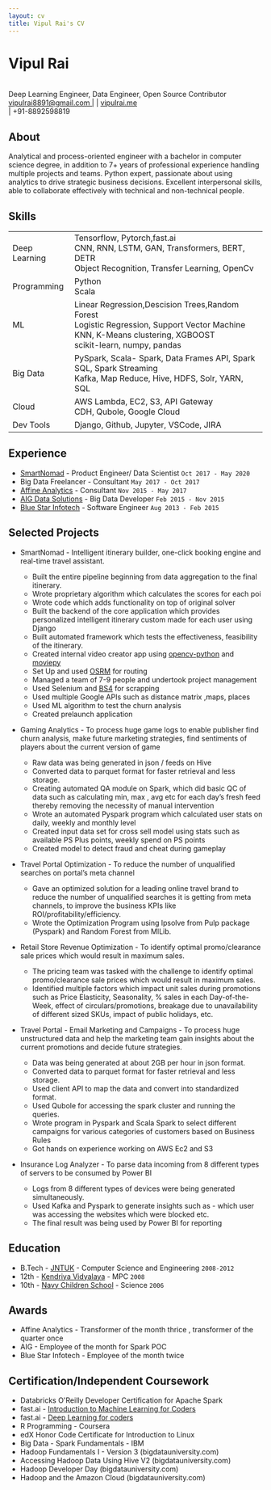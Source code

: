 ```yaml
---
layout: cv
title: Vipul Rai's CV
---
```


# Vipul Rai
<br>
Deep Learning Engineer, Data Engineer, Open Source Contributor

<div id="webaddress"><a href="vipulrai8891@gmail.com">vipulrai8891@gmail.com |</a>
| <a href="https://vipulrai.me/">vipulrai.me</a></div> | +91-8892598819

## About

Analytical and process-oriented engineer with a bachelor in computer science degree, in addition to 7+ years of professional experience handling multiple projects and teams. Python expert, passionate about using analytics to drive strategic business decisions. Excellent interpersonal skills, able to collaborate effectively with technical and non-technical people.

## Skills

|   |   |
|---|---|
|  Deep Learning |Tensorflow, Pytorch,fast.ai<br> CNN, RNN, LSTM, GAN, Transformers, BERT, DETR<br> Object Recognition, Transfer Learning, OpenCv |
|  Programming  | Python<br>Scala  |
|  ML |   Linear Regression,Descision Trees,Random Forest<br> Logistic Regression, Support Vector Machine<br> KNN, K-Means clustering, XGBOOST <br> scikit-learn, numpy, pandas  |
|  Big Data |    PySpark, Scala- Spark, Data Frames API, Spark SQL, Spark Streaming <br>Kafka, Map Reduce, Hive, HDFS, Solr, YARN, SQL |
|  Cloud |   AWS Lambda, EC2, S3, API Gateway <br> CDH, Qubole, Google Cloud |
|  Dev Tools | Django, Github, Jupyter, VSCode, JIRA  |


## Experience

- [SmartNomad](https://smartnomad.com/) - Product Engineer/ Data Scientist `Oct 2017 - May 2020`
- Big Data Freelancer - Consultant  `May 2017 - Oct 2017`
- [Affine Analytics](https://www.affineanalytics.com/) - Consultant `Nov 2015 - May 2017`
- [AIG Data Solutions](https://www.aig.com/) - Big Data Developer `Feb 2015 - Nov 2015`
- [Blue Star Infotech](https://www.infogain.com/) - Software Engineer `Aug 2013 - Feb 2015`

## Selected Projects

- SmartNomad - Intelligent itinerary builder, one-click booking engine and real-time travel assistant.
  - Built the entire pipeline beginning from data aggregation to the final itinerary.
  - Wrote proprietary algorithm which calculates the scores for each poi
  - Wrote code which adds functionality on top of original solver
  - Built the backend of the core application which provides personalized intelligent itinerary custom made for each user using Django
  - Built automated framework which tests the effectiveness, feasibility of the itinerary.
  - Created internal video creator app using [opencv-python](https://pypi.org/project/opencv-python/) and [moviepy](https://pypi.org/project/moviepy/)
  - Set Up and used [OSRM](http://project-osrm.org/) for routing
  - Managed a team of 7-9 people and undertook project management
  - Used Selenium and [BS4](https://pypi.org/project/beautifulsoup4/) for scrapping
  - Used multiple Google APIs such as distance matrix ,maps, places
  - Used ML algorithm to test the churn analysis
  - Created prelaunch application

- Gaming Analytics - To process huge game logs to enable publisher find churn analysis, make future
marketing strategies, find sentiments of players about the current version of game
  - Raw data was being generated in json / feeds on Hive
  - Converted data to parquet format for faster retrieval and less storage.
  - Creating automated QA module on Spark, which did basic QC of data such as calculating min, max , avg etc for each day’s fresh feed thereby removing the necessity of manual intervention
  - Wrote an automated Pyspark program which calculated user stats on daily, weekly and monthly level
  - Created input data set for cross sell model using stats such as available PS Plus points, weekly spend on PS points
  - Created model to detect fraud and cheat during gameplay

- Travel Portal Optimization - To reduce the number of unqualified searches on portal’s meta channel
  - Gave an optimized solution for a leading online travel brand to reduce the number of unqualified searches it is getting from meta channels, to improve the business KPIs like ROI/profitability/efficiency.
  - Wrote the Optimization Program using lpsolve from Pulp package (Pyspark) and Random Forest from MlLib.

- Retail Store Revenue Optimization - To identify optimal promo/clearance sale prices which would result in maximum
sales.
  - The pricing team was tasked with the challenge to identify optimal promo/clearance sale prices which would result in maximum sales.
  - Identified multiple factors which impact unit sales during promotions such as Price Elasticity, Seasonality, % sales in each Day-of-the-Week, effect of circulars/promotions, breakage due to unavailability of different sized SKUs, impact of public holidays, etc.

- Travel Portal - Email Marketing and Campaigns - To process huge unstructured data and help the marketing team gain insights about the current promotions and decide future strategies.
  - Data was being generated at about 2GB per hour in json format.
  - Converted data to parquet format for faster retrieval and less storage.
  - Used client API to map the data and convert into standardized format.
  - Used Qubole for accessing the spark cluster and running the queries.
  - Wrote program in Pyspark and Scala Spark to select different campaigns for various categories of customers based on Business Rules
  - Got hands on experience working on AWS Ec2 and S3

- Insurance Log Analyzer - To parse data incoming from 8 different types of servers to be consumed by Power BI
  - Logs from 8 different types of devices were being generated
simultaneously.
  - Used Kafka and Pyspark to generate insights such as - which user was accessing the websites which were blocked etc.
  - The final result was being used by Power BI for reporting

## Education

- B.Tech - [JNTUK](https://www.jntuk.edu.in/) - Computer Science and Engineering `2008-2012`<br>
- 12th - [Kendriya Vidyalaya](http://kv2svnagar.ap.nic.in/contact.html) - MPC `2008`<br>
- 10th - [Navy Children School](http://www.ncsvizag.edu.in/104-wing/104-Default.aspx) - Science `2006`

## Awards

- Affine Analytics - Transformer of the month thrice , transformer of the quarter once
- AIG - Employee of the month for Spark POC
- Blue Star Infotech - Employee of the month twice

## Certification/Independent Coursework

- Databricks O'Reilly Developer Certification for Apache Spark<br>
- fast.ai - [Introduction to Machine Learning for Coders](http://course18.fast.ai/ml)
- fast.ai - [Deep Learning for coders](https://course.fast.ai/)
- R Programming - Coursera<br>
- edX Honor Code Certificate for Introduction to Linux<br>
- Big Data - Spark Fundamentals - IBM<br>
- Hadoop Fundamentals I - Version 3 (bigdatauniversity.com)<br>
- Accessing Hadoop Data Using Hive V2 (bigdatauniversity.com)<br>
- Hadoop Developer Day (bigdatauniversity.com)<br>
- Hadoop and the Amazon Cloud (bigdatauniversity.com) 

<!-- ### Footer Last updated: May 2020 -->
